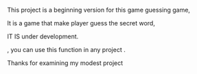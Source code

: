 This project is a beginning version for this game guessing game,

It is a game that make player guess the secret word,

IT IS under development.

, you can use this function in any project .

Thanks for examining my modest project 
